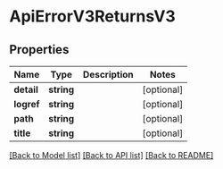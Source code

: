 # ApiErrorV3ReturnsV3

## Properties
Name | Type | Description | Notes
------------ | ------------- | ------------- | -------------
**detail** | **string** |  | [optional] 
**logref** | **string** |  | [optional] 
**path** | **string** |  | [optional] 
**title** | **string** |  | [optional] 

[[Back to Model list]](../../README.md#documentation-for-models) [[Back to API list]](../../README.md#documentation-for-api-endpoints) [[Back to README]](../../README.md)

